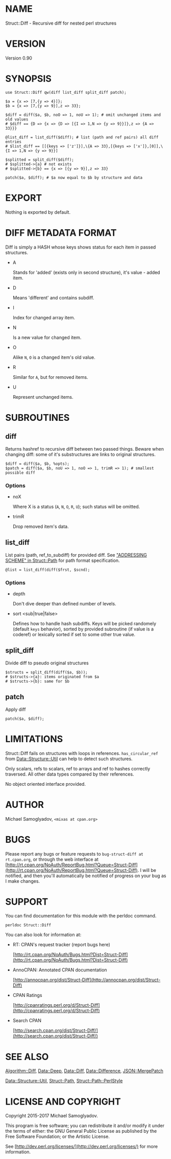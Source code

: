 # NAME

Struct::Diff - Recursive diff for nested perl structures

# VERSION

Version 0.90

# SYNOPSIS

    use Struct::Diff qw(diff list_diff split_diff patch);

    $a = {x => [7,{y => 4}]};
    $b = {x => [7,{y => 9}],z => 33};

    $diff = diff($a, $b, noO => 1, noU => 1); # omit unchanged items and old values
    # $diff == {D => {x => {D => [{I => 1,N => {y => 9}}]},z => {A => 33}}}

    @list_diff = list_diff($diff); # list (path and ref pairs) all diff entries
    # $list_diff == [[{keys => ['z']}],\{A => 33},[{keys => ['x']},[0]],\{I => 1,N => {y => 9}}]

    $splitted = split_diff($diff);
    # $splitted->{a} # not exists
    # $splitted->{b} == {x => [{y => 9}],z => 33}

    patch($a, $diff); # $a now equal to $b by structure and data

# EXPORT

Nothing is exported by default.

# DIFF METADATA FORMAT

Diff is simply a HASH whose keys shows status for each item in passed structures.

- A

    Stands for 'added' (exists only in second structure), it's value - added item.

- D

    Means 'different' and contains subdiff.

- I

    Index for changed array item.

- N

    Is a new value for changed item.

- O

    Alike `N`, `O` is a changed item's old value.

- R

    Similar for `A`, but for removed items.

- U

    Represent unchanged items.

# SUBROUTINES

## diff

Returns hashref to recursive diff between two passed things. Beware when
changing diff: some of it's substructures are links to original structures.

    $diff = diff($a, $b, %opts);
    $patch = diff($a, $b, noU => 1, noO => 1, trimR => 1); # smallest possible diff

### Options

- noX

    Where X is a status (`A`, `N`, `O`, `R`, `U`); such status will be omitted.

- trimR

    Drop removed item's data.

## list\_diff

List pairs (path, ref\_to\_subdiff) for provided diff. See
["ADDRESSING SCHEME" in Struct::Path](https://metacpan.org/pod/Struct::Path#ADDRESSING-SCHEME) for path format specification.

    @list = list_diff(diff($frst, $scnd);

### Options

- depth <int>

    Don't dive deeper than defined number of levels.

- sort <sub|true|false>

    Defines how to handle hash subdiffs. Keys will be picked randomely (default
    `keys` behavior), sorted by provided subroutine (if value is a coderef) or
    lexically sorted if set to some other true value.

## split\_diff

Divide diff to pseudo original structures

    $structs = split_diff(diff($a, $b));
    # $structs->{a}: items originated from $a
    # $structs->{b}: same for $b

## patch

Apply diff

    patch($a, $diff);

# LIMITATIONS

Struct::Diff fails on structures with loops in references. `has_circular_ref`
from [Data::Structure::Util](https://metacpan.org/pod/Data::Structure::Util) can help to detect such structures.

Only scalars, refs to scalars, ref to arrays and ref to hashes correctly traversed.
All other data types compared by their references.

No object oriented interface provided.

# AUTHOR

Michael Samoglyadov, `<mixas at cpan.org>`

# BUGS

Please report any bugs or feature requests to `bug-struct-diff at rt.cpan.org`,
or through the web interface at
[http://rt.cpan.org/NoAuth/ReportBug.html?Queue=Struct-Diff](http://rt.cpan.org/NoAuth/ReportBug.html?Queue=Struct-Diff). I will be notified,
and then you'll automatically be notified of progress on your bug as I make
changes.

# SUPPORT

You can find documentation for this module with the perldoc command.

    perldoc Struct::Diff

You can also look for information at:

- RT: CPAN's request tracker (report bugs here)

    [http://rt.cpan.org/NoAuth/Bugs.html?Dist=Struct-Diff](http://rt.cpan.org/NoAuth/Bugs.html?Dist=Struct-Diff)

- AnnoCPAN: Annotated CPAN documentation

    [http://annocpan.org/dist/Struct-Diff](http://annocpan.org/dist/Struct-Diff)

- CPAN Ratings

    [http://cpanratings.perl.org/d/Struct-Diff](http://cpanratings.perl.org/d/Struct-Diff)

- Search CPAN

    [http://search.cpan.org/dist/Struct-Diff/](http://search.cpan.org/dist/Struct-Diff/)

# SEE ALSO

[Algorithm::Diff](https://metacpan.org/pod/Algorithm::Diff), [Data::Deep](https://metacpan.org/pod/Data::Deep), [Data::Diff](https://metacpan.org/pod/Data::Diff), [Data::Difference](https://metacpan.org/pod/Data::Difference),
[JSON::MergePatch](https://metacpan.org/pod/JSON::MergePatch)

[Data::Structure::Util](https://metacpan.org/pod/Data::Structure::Util), [Struct::Path](https://metacpan.org/pod/Struct::Path), [Struct::Path::PerlStyle](https://metacpan.org/pod/Struct::Path::PerlStyle)

# LICENSE AND COPYRIGHT

Copyright 2015-2017 Michael Samoglyadov.

This program is free software; you can redistribute it and/or modify it
under the terms of either: the GNU General Public License as published
by the Free Software Foundation; or the Artistic License.

See [http://dev.perl.org/licenses/](http://dev.perl.org/licenses/) for more information.

